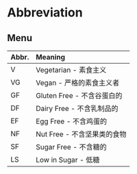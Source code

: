 # Abbreviation

## Menu

| Abbr. | Meaning                     |
| :---- | :-------------------------- |
| V     | Vegetarian - 素食主义        |
| VG    | Vegan - 严格的素食主义者     |
| GF    | Gluten Free - 不含谷蛋白的   |
| DF    | Dairy Free - 不含乳制品的    |
| EF    | Egg Free - 不含鸡蛋的       |
| NF    | Nut Free - 不含坚果类的食物  |
| SF    | Sugar Free - 不含糖的       |
| LS    | Low in Sugar - 低糖         |
